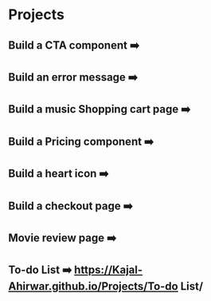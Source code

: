 # Projects
## Build a CTA component ➡️
## Build an error message ➡️
## Build a music Shopping cart page ➡️
## Build a Pricing component ➡️
## Build a heart icon ➡️
## Build a checkout page ➡️
## Movie review page ➡️
## To-do List ➡️ https://Kajal-Ahirwar.github.io/Projects/To-do List/

